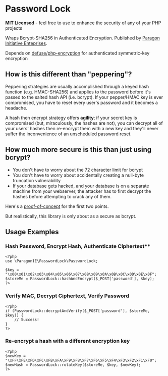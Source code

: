 # Password Lock

**MIT Licensed** - feel free to use to enhance the security of any of your PHP projects

Wraps Bcrypt-SHA256 in Authenticated Encryption. Published by [Paragon Initiative Enteprises](https://paragonie.com).

Depends on [defuse/php-encryption](https://github.com/defuse/php-encryption) for authenticated symmetric-key encryption

## How is this different than "peppering"?

Peppering strategies are usually accomplished through a keyed hash function (e.g. HMAC-SHA256) and applies to the password before it's passed to the salted hash API (i.e. bcrypt). If your pepper/HMAC key is ever compromised, you have to reset every user's password and it becomes a headache.

A hash then encrypt strategy offers **agility**; if your secret key is compromised (but, miraculously, the hashes are not), you can decrypt all of your users' hashes then re-encrypt them with a new key and they'll never suffer the inconvenience of an unscheduled password reset.

## How much more secure is this than just using bcrypt?

* You don't have to worry about the 72 character limit for bcrypt
* You don't have to worry about accidentally creating a null-byte truncation vulnerability
* If your database gets hacked, and your database is on a separate machine from your webserver, the attacker has to first decrypt the hashes before attempting to crack any of them.

Here's a [proof-of-concept](http://3v4l.org/61VZq) for the first two points.

But realistically, this library is only about as a secure as bcrypt.

## Usage Examples

### Hash Password, Encrypt Hash, Authenticate Ciphertext**

    <?php
    use \ParagonIE\PasswordLock\PasswordLock;
    
    $key = "\x00\x01\x02\x03\x04\x05\x06\x07\x08\x09\x0A\x0B\x0C\x0D\x0E\x0F";
    $storeMe = PasswordLock::hashAndEncrypt($_POST['password'], $key);
    ?>
 
### Verify MAC, Decrypt Ciphertext, Verify Password

    <?php
    if (PasswordLock::decryptAndVerify($_POST['password'], $storeMe, $key)) {
        // Success!
    }
    ?>

### Re-encrypt a hash with a different encryption key

    <?php
    $newKey = "\xFF\xFE\xFD\xFC\xFB\xFA\xF9\xF8\xF7\xF6\xF5\xF4\xF3\xF2\xF1\xF0";
    $newHash = PasswordLock::rotateKey($storeMe, $key, $newKey);
    ?>
